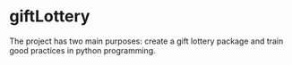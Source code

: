 # giftLottery
The project has two main purposes:  create a gift lottery package and train good practices in python programming.
